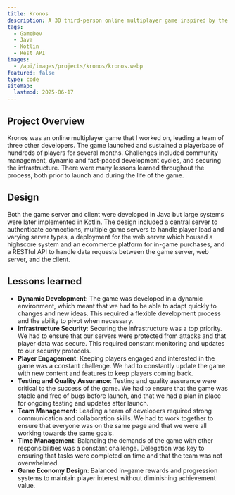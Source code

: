 ```yaml
---
title: Kronos
description: A 3D third-person online multiplayer game inspired by the MMORPG Runescape
tags:
  - GameDev
  - Java
  - Kotlin
  - Rest API
images:
  - /api/images/projects/kronos/kronos.webp
featured: false
type: code
sitemap: 
  lastmod: 2025-06-17
---
```


## Project Overview

Kronos was an online multiplayer game that I worked on, leading a team of three other developers.
The game launched and sustained a playerbase of hundreds of players for several months. Challenges included
community management, dynamic and fast-paced development cycles, and securing the infrastructure. There were many lessons learned
throughout the process, both prior to launch and during the life of the game.

## Design

Both the game server and client were developed in Java but large systems were later implemented in Kotlin. The design included a central server to authenticate connections,
multiple game servers to handle player load and varying server types, a deployment for the web server which housed a highscore system and an ecommerce platform for in-game purchases, and a RESTful
API to handle data requests between the game server, web server, and the client.

## Lessons learned

- **Dynamic Development**: The game was developed in a dynamic environment, which meant that we had to be able to adapt quickly to changes and new ideas. This required a flexible development process and the ability to pivot when necessary.
- **Infrastructure Security**: Securing the infrastructure was a top priority. We had to ensure that our servers were protected from attacks and that player data was secure. This required constant monitoring and updates to our security protocols.
- **Player Engagement**: Keeping players engaged and interested in the game was a constant challenge. We had to constantly update the game with new content and features to keep players coming back.
- **Testing and Quality Assurance**: Testing and quality assurance were critical to the success of the game. We had to ensure that the game was stable and free of bugs before launch, and that we had a plan in place for ongoing testing and updates after launch.
- **Team Management**: Leading a team of developers required strong communication and collaboration skills. We had to work together to ensure that everyone was on the same page and that we were all working towards the same goals.
- **Time Management**: Balancing the demands of the game with other responsibilities was a constant challenge. Delegation was key to ensuring that tasks were completed on time and that the team was not overwhelmed.
- **Game Economy Design**: Balanced in-game rewards and progression systems to maintain player interest without diminishing achievement value.
